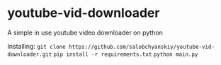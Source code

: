 # youtube-vid-downloader
A simple in use youtube video downloader on python


Installing:
`git clone https://github.com/salobchyanskiy/youtube-vid-downloader.git`
 `pip install -r requirements.txt`
 `python main.py`

